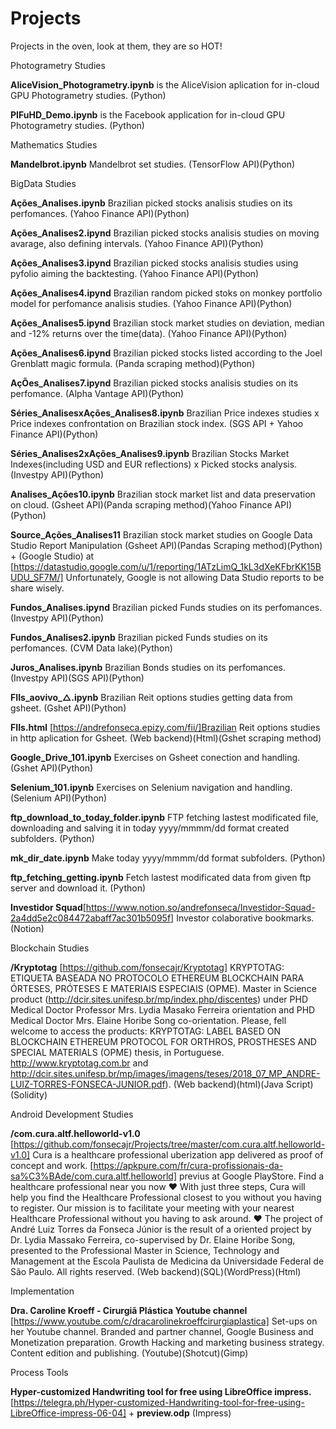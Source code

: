 # Projects

Projects in the oven, look at them, they are so HOT!


Photogrametry Studies

**AliceVision_Photogrametry.ipynb**	is the AliceVision aplication for in-cloud GPU Photogrametry studies. (Python)

**PIFuHD_Demo.ipynb** is the Facebook application for in-cloud GPU Photogrametry studies. (Python)


Mathematics Studies

**Mandelbrot.ipynb**  Mandelbrot set studies. (TensorFlow API)(Python)


BigData Studies

**Ações_Analises.ipynb**	  Brazilian picked stocks analisis studies on its perfomances. (Yahoo Finance API)(Python)

**Ações_Analises2.ipynd**   Brazilian picked stocks analisis studies on moving avarage, also defining intervals. (Yahoo Finance API)(Python)

**Ações_Analises3.ipynd**   Brazilian picked stocks analisis studies using pyfolio aiming the backtesting. (Yahoo Finance API)(Python)

**Ações_Analises4.ipynd**   Brazilian random picked stoks on monkey portfolio model for perfomance analisis studies. (Yahoo Finance API)(Python)

**Ações_Analises5.ipynd**   Brazilian stock market studies on deviation, median and -12% returns over the time(data). (Yahoo Finance API)(Python)

**Ações_Analises6.ipynd**   Brazilian picked stocks listed according to the Joel Grenblatt magic formula. (Panda scraping method)(Python)

**AçÕes_Analises7.ipynd**   Brazilian picked stocks analisis studies on its perfomance. (Alpha Vantage API)(Python)

**Séries_AnalisesxAções_Analises8.ipynb** Brazilian Price indexes studies x Price indexes confrontation on Brazilian stock index. (SGS API + Yahoo Finance API)(Python)

**Séries_Analises2xAções_Analises9.ipynb** Brazilian Stocks Market Indexes(including USD and EUR reflections) x Picked stocks analysis.(Investpy API)(Python)

**Analises_Ações10.ipynb**  Brazilian stock market list and data preservation on cloud. (Gsheet API)(Panda scraping method)(Yahoo Finance API)(Python)

**Source_Ações_Analises11** Brazilian stock market studies on Google Data Studio Report Manipulation (Gsheet API)(Pandas Scraping method)(Python) + (Google Studio) at [https://datastudio.google.com/u/1/reporting/1ATzLimQ_1kL3dXeKFbrKK15BUDU_SF7M/] Unfortunately, Google is not allowing Data Studio reports to be share wisely. 

**Fundos_Analises.ipynd**   Brazilian picked Funds studies on its perfomances. (Investpy API)(Python)

**Fundos_Analises2.ipynb**  Brazilian picked Funds studies on its perfomances. (CVM Data lake)(Python)

**Juros_Analises.ipynb** Brazilian Bonds studies on its perfomances. (Investpy API)(SGS API)(Python)

**FIIs_aovivo_△.ipynb**  Brazilian Reit options studies getting data from gsheet. (Gshet API)(Python)

**FIIs.html** [https://andrefonseca.epizy.com/fii/]Brazilian Reit options studies in http aplication for Gsheet. (Web backend)(Html)(Gshet scraping method)

**Google_Drive_101.ipynb** Exercises on Gsheet conection and handling. (Gshet API)(Python)

**Selenium_101.ipynb** Exercises on Selenium navigation and handling. (Selenium API)(Python)

**ftp_download_to_today_folder.ipynb** FTP fetching lastest modificated file, downloading and salving it in today yyyy/mmmm/dd format created subfolders. (Python)

**mk_dir_date.ipynb** Make today yyyy/mmmm/dd format subfolders. (Python)

**ftp_fetching_getting.ipynb** Fetch lastest modificated data from given ftp server and download it. (Python)

**Investidor Squad**[https://www.notion.so/andrefonseca/Investidor-Squad-2a4dd5e2c084472abaff7ac301b5095f] Investor colaborative bookmarks. (Notion)


Blockchain Studies

**/Kryptotag** [https://github.com/fonsecajr/Kryptotag] KRYPTOTAG: ETIQUETA BASEADA NO PROTOCOLO ETHEREUM BLOCKCHAIN PARA ÓRTESES, PRÓTESES E MATERIAIS ESPECIAIS (OPME). Master in Science product (http://dcir.sites.unifesp.br/mp/index.php/discentes) under PHD Medical Doctor Professor Mrs. Lydia Masako Ferreira orientation and PHD Medical Doctor Mrs. Elaine Horibe Song co-orientation. Please, fell welcome to access the products: KRYPTOTAG: LABEL BASED ON BLOCKCHAIN ETHEREUM PROTOCOL FOR ORTHROS, PROSTHESES AND SPECIAL MATERIALS (OPME) thesis, in Portuguese. http://www.kryptotag.com.br and http://dcir.sites.unifesp.br/mp/images/imagens/teses/2018_07_MP_ANDRE-LUIZ-TORRES-FONSECA-JUNIOR.pdf). (Web backend)(html)(Java Script)(Solidity)


Android Development Studies

**/com.cura.altf.helloworld-v1.0** [https://github.com/fonsecajr/Projects/tree/master/com.cura.altf.helloworld-v1.0] Cura is a healthcare professional uberization app delivered as proof of concept and work. [https://apkpure.com/fr/cura-profissionais-da-sa%C3%BAde/com.cura.altf.helloworld] previus at Google PlayStore. 
Find a healthcare professional near you now ❤ With just three steps, Cura will help you find the Healthcare Professional closest to you without you having to register. Our mission is to facilitate your meeting with your nearest Healthcare Professional without you having to ask around. ❤
The project of André Luiz Torres da Fonseca Júnior is the result of a oriented project by Dr. Lydia Massako Ferreira, co-supervised by Dr. Elaine Horibe Song, presented to the Professional Master in Science, Technology and Management at the Escola Paulista de Medicina da Universidade Federal de São Paulo. All rights reserved. (Web backend)(SQL)(WordPress)(Html)


Implementation

**Dra. Caroline Kroeff - Cirurgiã Plástica Youtube channel** [https://www.youtube.com/c/dracarolinekroeffcirurgiaplastica] Set-ups on her Youtube channel. Branded and partner channel, Google Business and Monetization preparation. Growth Hacking and marketing business strategy. Content edition and publishing. (Youtube)(Shotcut)(Gimp)


Process Tools

**Hyper-customized Handwriting tool for free using LibreOffice impress.** [https://telegra.ph/Hyper-customized-Handwriting-tool-for-free-using-LibreOffice-impress-06-04] + **preview.odp** (Impress)
